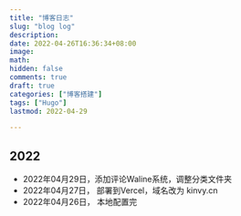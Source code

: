 ```yaml
---
title: "博客日志"
slug: "blog log"
description: 
date: 2022-04-26T16:36:34+08:00
image: 
math: 
hidden: false
comments: true
draft: true
categories: ["博客搭建"]
tags: ["Hugo"]
lastmod: 2022-04-29

---
```






## 2022

- 2022年04月29日，添加评论Waline系统，调整分类文件夹
- 2022年04月27日， 部署到Vercel，域名改为 kinvy.cn
- 2022年04月26日， 本地配置完












